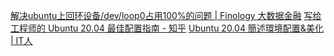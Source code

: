 [解决ubuntu上回环设备/dev/loop0占用100%的问题 | Finology 大数据金融](https://finolo.gy/2019/11/%E8%A7%A3%E5%86%B3ubuntu%E4%B8%8A%E5%9B%9E%E7%8E%AF%E8%AE%BE%E5%A4%87-dev-loop0%E5%8D%A0%E7%94%A8100-%E7%9A%84%E9%97%AE%E9%A2%98/)
[写给工程师的 Ubuntu 20.04 最佳配置指南 - 知乎](https://zhuanlan.zhihu.com/p/139305626)
[Ubuntu 20.04 簡述環境配置&美化 | IT人](https://iter01.com/596955.html)